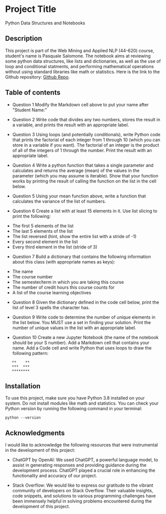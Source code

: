 # Project Title

Python Data Structures and Notebooks

## Description

This project is part of the Web Mining and Applied NLP (44-620) course, student's name is Pasquale Salomone. The notebook aims at reviewing some python data structures, like lists and dictionaries, as well as the use of loop and conditional statments, and performing mathematical operations without using standard libraries like math or statistics. Here is the link to the Github repository: [Github Repo](https://github.com/mrme77/python-ds-nb).

## Table of contents
- Question 1 Modify the Markdown cell above to put your name after "Student Name:"

- Question 2 Write code that divides any two numbers, stores the result in a variable, and prints the result with an appropriate label.

- Question 3 Using loops (and potentially conditionals), write Python code that prints the factorial of each integer from 1 through 10 (which you can store in a variable if you want). The factorial of an integer is the product of all of the integers of 1 through the number. Print the result with an appropriate label.

- Question 4 Write a python function that takes a single parameter and calculates and returns the average (mean) of the values in the parameter (which you may assume is iterable). Show that your function works by printing the result of calling the function on the list in the cell below.

- Question 5 Using your mean function above, write a function that calculates the variance of the list of numbers.

- Question 6 Create a list with at least 15 elements in it. Use list slicing to print the following:
* The first 5 elements of the list
* The last 5 elements of the list
* The list reversed (hint, show the entire list with a stride of -1)
* Every second element in the list
* Every third element in the list (stride of 3)

- Question 7 Build a dictionary that contains the following information about this class (with appropriate names as keys):
* The name
* The course number
* The semester/term in which you are taking this course
* The number of credit hours this course counts for
* A list of the course learning objectives

- Question 8 Given the dictionary defined in the code cell below, print the list of level 3 spells the character has.

- Question 9 Write code to determine the number of unique elements in the list below. You MUST use a set in finding your solution. Print the number of unique values in the list with an appropriate label.

- Question 10 Create a new Jupyter Notebook (the name of the notebook should be your S number). Add a Markdown cell that contains your name. Add a Code cell and write Python that uses loops to draw the following pattern:

```*      *
   **    **
   ***  ***
   ********
```
## Installation

To use this project, make sure you have Python 3.8 installed on your system. Do not install modules like math and statistics. You can check your Python version by running the following command in your terminal:

```shell
python --version
```
## Acknowledgments

I would like to acknowledge the following resources that were instrumental in the development of this project:

- ChatGPT by OpenAI: We used ChatGPT, a powerful language model, to assist in generating responses and providing guidance during the development process. ChatGPT played a crucial role in enhancing the functionality and accuracy of our project.

- Stack Overflow: We would like to express our gratitude to the vibrant community of developers on Stack Overflow. Their valuable insights, code snippets, and solutions to various programming challenges have been immensely helpful in solving problems encountered during the development of this project.


